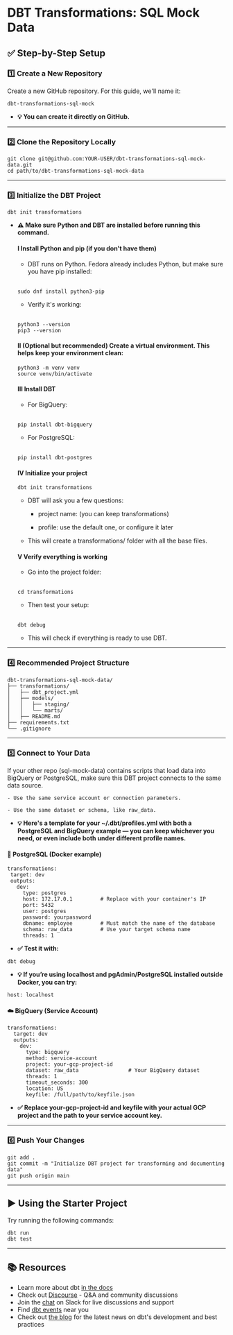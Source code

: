 # DBT Transformations: SQL Mock Data

## ✅ Step-by-Step Setup

### 1️⃣ Create a New Repository

Create a new GitHub repository. For this guide, we'll name it:

```
dbt-transformations-sql-mock
```

- **💡 You can create it directly on GitHub.**

---

### 2️⃣ Clone the Repository Locally

```
git clone git@github.com:YOUR-USER/dbt-transformations-sql-mock-data.git
cd path/to/dbt-transformations-sql-mock-data
```

---

### 3️⃣ Initialize the DBT Project

```
dbt init transformations
```

- **⚠️ Make sure Python and DBT are installed before running this command.**

    #### Ⅰ Install Python and pip (if you don't have them)

    - DBT runs on Python. Fedora already includes Python, but make sure you have pip installed:

    <br>

    ```
    sudo dnf install python3-pip
    ```

    - Verify it's working:

    <br>

    ```
    python3 --version
    pip3 --version
    ```

    #### Ⅱ (Optional but recommended) Create a virtual environment. This helps keep your environment clean:

    ```
    python3 -m venv venv
    source venv/bin/activate
    ```

    #### Ⅲ Install DBT

    - For BigQuery:

    <br>
    
    ```
    pip install dbt-bigquery
    ```

    - For PostgreSQL:

    <br>
    
    ```
    pip install dbt-postgres
    ```

    #### Ⅳ Initialize your project
    
    ```
    dbt init transformations
    ```

    - DBT will ask you a few questions:

        - project name: (you can keep transformations)

        - profile: use the default one, or configure it later

    - This will create a transformations/ folder with all the base files.

    #### Ⅴ Verify everything is working

    - Go into the project folder:

    <br>

    ```
    cd transformations
    ```

    - Then test your setup:

    <br>

    ```
    dbt debug
    ```

    - This will check if everything is ready to use DBT.

---

### 4️⃣ Recommended Project Structure

```
dbt-transformations-sql-mock-data/
├── transformations/
│   ├── dbt_project.yml
│   ├── models/
│   │   ├── staging/
│   │   └── marts/
│   ├── README.md
├── requirements.txt
└── .gitignore
```

---

### 5️⃣ Connect to Your Data

If your other repo (sql-mock-data) contains scripts that load data into BigQuery or PostgreSQL, make sure this DBT project connects to the same data source.

    - Use the same service account or connection parameters.

    - Use the same dataset or schema, like raw_data.

 - **💡 Here's a template for your ~/.dbt/profiles.yml with both a PostgreSQL and BigQuery example — you can keep whichever you need, or even include both under different profile names.**

#### 🐘 PostgreSQL (Docker example)

 ```
transformations:
  target: dev
  outputs:
    dev:
      type: postgres
      host: 172.17.0.1         # Replace with your container's IP
      port: 5432
      user: postgres
      password: yourpassword
      dbname: employee         # Must match the name of the database
      schema: raw_data         # Use your target schema name
      threads: 1
 ```

-  **✅ Test it with:**

```
dbt debug
```

- **💡 If you’re using localhost and pgAdmin/PostgreSQL installed outside Docker, you can try:**

```
host: localhost
```

#### ☁️ BigQuery (Service Account)

```
transformations:
  target: dev
  outputs:
    dev:
      type: bigquery
      method: service-account
      project: your-gcp-project-id
      dataset: raw_data                # Your BigQuery dataset
      threads: 1
      timeout_seconds: 300
      location: US
      keyfile: /full/path/to/keyfile.json
```

- **✅ Replace your-gcp-project-id and keyfile with your actual GCP project and the path to your service account key.**

---

### 6️⃣ Push Your Changes

```
git add .
git commit -m "Initialize DBT project for transforming and documenting data"
git push origin main
```

---

## ▶️ Using the Starter Project

Try running the following commands:

```
dbt run
dbt test
```

---

## 📚 Resources
- Learn more about dbt [in the docs](https://docs.getdbt.com/docs/introduction)
- Check out [Discourse](https://discourse.getdbt.com/) - Q&A and community discussions
- Join the [chat](https://community.getdbt.com/) on Slack for live discussions and support
- Find [dbt events](https://events.getdbt.com) near you
- Check out [the blog](https://blog.getdbt.com/) for the latest news on dbt's development and best practices
